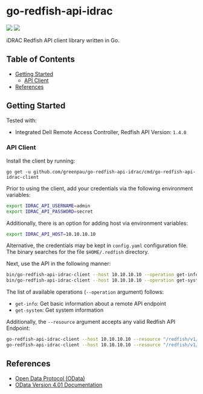 # go-redfish-api-idrac

<a href="https://github.com/greenpau/go-redfish-api-idrac/actions/" target="_blank"><img src="https://github.com/greenpau/go-redfish-api-idrac/workflows/build/badge.svg?branch=main"></a>
<a href="https://pkg.go.dev/github.com/greenpau/go-redfish-api-idrac" target="_blank"><img src="https://img.shields.io/badge/godoc-reference-blue.svg"></a>

iDRAC Redfish API client library written in Go.

<!-- begin-markdown-toc -->
## Table of Contents

* [Getting Started](#getting-started)
  * [API Client](#api-client)
* [References](#references)

<!-- end-markdown-toc -->

## Getting Started

Tested with:

* Integrated Dell Remote Access Controller, Redfish API Version: `1.4.0`

### API Client

Install the client by running:

```
go get -u github.com/greenpau/go-redfish-api-idrac/cmd/go-redfish-api-idrac-client
```

Prior to using the client, add your credentials via the following environment
variables:

```bash
export IDRAC_API_USERNAME=admin
export IDRAC_API_PASSWORD=secret
```

Additionally, there is an option for adding host via environment variables:

```bash
export IDRAC_API_HOST=10.10.10.10
```

Alternative, the credentials may be kept in `config.yaml` configuration file.
The binary searches for the file `$HOME/.redfish` directory.

Next, use the API in the following manner:

```bash
bin/go-redfish-api-idrac-client --host 10.10.10.10 --operation get-info --log.level debug
bin/go-redfish-api-idrac-client --host 10.10.10.10 --operation get-systems --log.level debug
```

The list of available operations (`--operation` argument) follows:

* `get-info`: Get basic information about a remote API endpoint
* `get-system`: Get system information

Additionally, the `--resource` argument accepts any valid Redfish API Endpoint:

```bash
go-redfish-api-idrac-client --host 10.10.10.10 --resource "/redfish/v1/Systems" --log.level debug
go-redfish-api-idrac-client --host 10.10.10.10 --resource "/redfish/v1/Systems/System.Embedded.1" --log.level debug
```

## References

* [Open Data Protocol (OData)](https://en.wikipedia.org/wiki/Open_Data_Protocol)
* [OData Version 4.01 Documentation](https://www.odata.org/documentation/)
